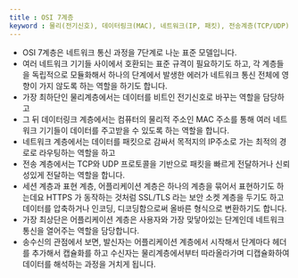 ```yaml
---
title : OSI 7계층
keyword : 물리(전기신호), 데이터링크(MAC), 네트워크(IP, 패킷), 전송계층(TCP/UDP), 세션계층(SSL, TLS), 표현계층(jpg, png), 어플리케이션 계층
--- 
```


- OSI 7계층은 네트워크 통신 과정을 7단계로 나눈 표준 모델입니다.
- 여러 네트워크 기기들 사이에서 호환되는 표준 규격이 필요하기도 하고, 각 계층들을 독립적으로 모듈화해서 하나의 단계에서 발생한 에러가 네트워크 통신 전체에 영향이 가지 않도록 하는 역할을 하기도 합니다.
- 가장 최하단인 물리계층에서는 데이터를 비트인 전기신호로 바꾸는 역할을 담당하고
- 그 뒤 데이터링크 계층에서는 컴퓨터의 물리적 주소인 MAC 주소를 통해 여러 네트워크 기기들이 데이터를 주고받을 수 있도록 하는 역할을 합니다.
- 네트워크 계층에서는 데이터를 패킷으로 감싸서 목적지의 IP주소로 가는 최적의 경로로 라우팅하는 역할을 하고
- 전송 계층에서는 TCP와 UDP 프로토콜을 기반으로 패킷을 빠르게 전달하거나 신뢰성있게 전달하는 역할을 합니다.
- 세션 계층과 표현 계층, 어플리케이션 계층은 하나의 계층을 묶어서 표현하기도 하는데요 HTTPS 가 동작하는 것처럼 SSL/TLS 라는 보안 소켓 계층을 두기도 하고 데이터를 압축하거나 인코딩, 디코딩함으로써 올바른 형식으로 변환하기도 합니다.
- 가장 최상단은 어플리케이션 계층은 사용자와 가장 맞닿아있는 단계인데 네트워크 통신을 열어주는 역할을 담당합니다.
- 송수신의 관점에서 보면, 발신자는 어플리케이션 계층에서 시작해서 단계마다 헤더를 추가해서 캡슐화를 하고 수신자는 물리계층에서부터 따라올라가며 디캡슐화하여 데이터를 해석하는 과정을 거치게 됩니다.